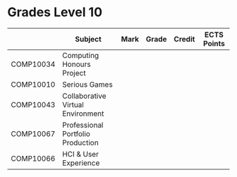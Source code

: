 # Grades Level 10

| | Subject | Mark | Grade | Credit | ECTS Points |
| :--: | --- | :--: | :--: | :--: | :--: |
| COMP10034 | Computing Honours Project |  |  |  |  |
| COMP10010 | Serious Games |  |  |  |  |
| COMP10043 | Collaborative Virtual Environment |  |  |  |  |
| COMP10067 | Professional Portfolio Production |  |  |  |  |
| COMP10066 | HCI & User Experience |  |  |  |  |